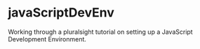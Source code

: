 # javaScriptDevEnv
Working through a pluralsight tutorial on setting up a JavaScript Development Environment.

